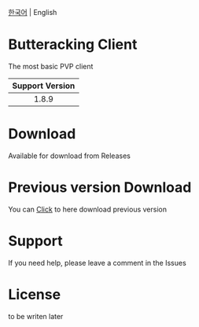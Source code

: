 [한국어](https://github.com/ButterackingClient/ButterackingClient/blob/main/README.md) | English

# Butteracking Client
 The most basic PVP client

| Support Version |
|:-----:|
| 1.8.9 |

# Download
 Available for download from Releases

# Previous version Download
 You can [Click](https://kmw23.synology.me:5001/fsdownload/IiT6rR7ID/ButterackingClient) to here download previous version

# Support
 If you need help, please leave a comment in the Issues

# License
 to be writen later
